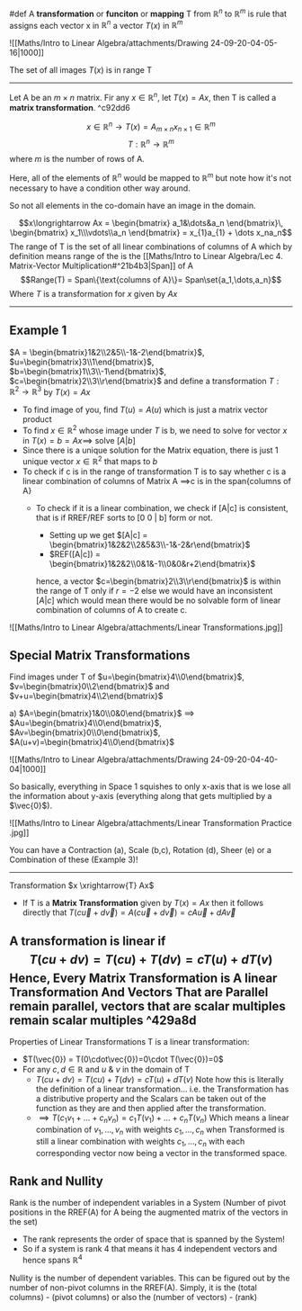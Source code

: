 #def A **transformation** or **funciton** or **mapping** T from $\mathbb{R}^n$ to $\mathbb{R}^m$ is rule that assigns each vector x in $\mathbb{R}^n$ a vector $T(x)$ in $\mathbb{R}^m$

![[Maths/Intro to Linear Algebra/attachments/Drawing 24-09-20-04-05-16|1000]]

The set of all images $T(x)$ is in range T

---
Let A be an $m\times n$ matrix. Fir any $x\in \mathbb{R}^n$, let $T(x)=Ax$, then T is called a **matrix transformation**. ^c92dd6

$$x\in \mathbb{R}^{n}\longrightarrow T(x) = A_{m\times n} x_{n\times 1} \in \mathbb{R}^m$$
$$T: \mathbb{R}^{n}\longrightarrow \mathbb{R}^m$$ where $m$ is the number of rows of A.

Here, all of the elements of $\mathbb{R}^n$ would be mapped to $\mathbb{R}^m$ but note how it's not necessary to have a condition other way around.

So not all elements in the co-domain have an image in the domain.

$$x\longrightarrow Ax = \begin{bmatrix}
a_1&\dots&a_n
\end{bmatrix}\, \begin{bmatrix}
x_1\\\vdots\\a_n
\end{bmatrix} = x_{1}a_{1} + \dots x_na_n$$
The range of T is the set of all linear combinations of columns of A which by definition means range of the is the [[Maths/Intro to Linear Algebra/Lec 4. Matrix-Vector Multiplication#^21b4b3|Span]] of A
$$Range(T) = Span\{\text{columns of A}\}= Span\set{a_1,\dots,a_n}$$
Where $T$ is a transformation for $x$ given by $Ax$

---
## Example 1
$A = \begin{bmatrix}1&2\\2&5\\-1&-2\end{bmatrix}$, $u=\begin{bmatrix}3\\1\end{bmatrix}$, $b=\begin{bmatrix}1\\3\\-1\end{bmatrix}$, $c=\begin{bmatrix}2\\3\\r\end{bmatrix}$ and define a transformation $T:\mathbb{R}^2\to \mathbb{R}^3$ by $T(x)=Ax$

- To find image of you, find $T(u)=A(u)$ which is just a matrix vector product
- To find $x\in \mathbb{R}^2$ whose image under $T$ is b, we need to solve for vector $x$ in $T(x)=b=Ax \implies$ solve $[A|b]$
- Since there is a unique solution for the Matrix equation, there is just 1 unique vector $x\in \mathbb{R}^2$ that maps to $b$
- To check if c is in the range of transformation T is to say whether c is a linear combination of columns of Matrix A $\implies$c is in the span{columns of A}
	- To check if it is a linear combination, we check if [A|c] is consistent, that is if RREF/REF sorts to [0 0 | b] form or not.
		- Setting up we get $[A|c] = \begin{bmatrix}1&2&2\\2&5&3\\-1&-2&r\end{bmatrix}$
		- $REF([A|c]) = \begin{bmatrix}1&2&2\\0&1&-1\\0&0&r+2\end{bmatrix}$

		hence, a vector $c=\begin{bmatrix}2\\3\\r\end{bmatrix}$ is within the range of T only if $r=-2$ else we would have an inconsistent $[A|c]$ which would mean there would be no solvable form of linear combination of columns of A to create c.

![[Maths/Intro to Linear Algebra/attachments/Linear Transformations.jpg]]
## Special Matrix Transformations 
Find images under T of $u=\begin{bmatrix}4\\0\end{bmatrix}$, $v=\begin{bmatrix}0\\2\end{bmatrix}$ and $v+u=\begin{bmatrix}4\\2\end{bmatrix}$


a) $A=\begin{bmatrix}1&0\\0&0\end{bmatrix}$ $\implies$ $Au=\begin{bmatrix}4\\0\end{bmatrix}$, $Av=\begin{bmatrix}0\\0\end{bmatrix}$, $A(u+v)=\begin{bmatrix}4\\0\end{bmatrix}$

![[Maths/Intro to Linear Algebra/attachments/Drawing 24-09-20-04-40-04|1000]]

So basically, everything in Space 1 squishes to only x-axis that is we lose all the information about y-axis (everything along that gets multiplied by a $\vec{0}$).

![[Maths/Intro to Linear Algebra/attachments/Linear Transformation Practice .jpg]]


You can have a Contraction (a), Scale (b,c), Rotation (d), Sheer (e) or a Combination of these (Example 3)!

---
Transformation $x \xrightarrow{T} Ax$
- If T is a **Matrix Transformation** given by $T(x)=Ax$ then it follows directly that $T(c\vec{u}+d\vec{v})=A(c\vec{u}+d\vec{v})=cA\vec{u}+dA\vec{v}$ 


A transformation is **linear** if 
$$T(cu+dv)=T(cu)+T(dv)=cT(u)+dT(v)$$
Hence, Every Matrix Transformation is A linear Transformation And Vectors That are Parallel remain parallel, vectors that are scalar multiples remain scalar multiples ^429a8d
---

Properties of Linear Transformations
T is a linear transformation:
- $T(\vec{0}) = T(0\cdot\vec{0})=0\cdot T(\vec{0})=0$
- For any $c,d \in \mathbb{R}$ and $u$ & $v$ in the domain of T
	- $T(cu+dv)=T(cu)+T(dv)=cT(u)+dT(v)$ 
		Note how this is literally the definition of a linear transformation... i.e. the Transformation has a distributive property and the Scalars can be taken out of the function as they are and then applied after the transformation.
	- $\implies T(c_{1}v_{1}+\dots+c_{n}v_{n}) = c_1T(v_1)+\dots+c_nT(v_n)$
		Which means a linear combination of $v_1,\dots,v_n$ with weights $c_1,\dots,c_n$ when Transformed is still a linear combination with weights $c_1,\dots,c_n$ with each corresponding vector now being a vector in the transformed space.


## Rank and Nullity
Rank is the number of independent variables in a System (Number of pivot positions in the RREF(A) for A being the augmented matrix of the vectors in the set)
- The rank represents the order of space that is spanned by the System!
- So if a system is rank 4 that means it has 4 independent vectors and hence spans $\mathbb{R}^4$

Nullity is the number of dependent variables.
This can be figured out by the number of non-pivot columns in the RREF(A). Simply, it is the (total columns) - (pivot columns) or also the (number of vectors) - (rank)